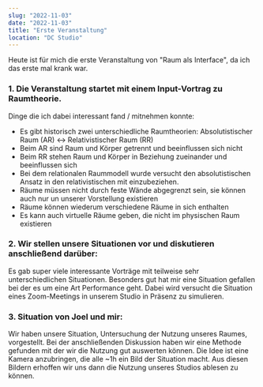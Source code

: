 ```yaml
---
slug: "2022-11-03"
date: "2022-11-03"
title: "Erste Veranstaltung"
location: "DC Studio"
---
```


Heute ist für mich die erste Veranstaltung von "Raum als Interface", da ich das erste mal krank war.

### 1. Die Veranstaltung startet mit einem Input-Vortrag zu Raumtheorie.
Dinge die ich dabei interessant fand / mitnehmen konnte:
- Es gibt historisch zwei unterschiedliche Raumtheorien: Absolutistischer Raum (AR) <-> Relativistischer Raum (RR)
- Beim AR sind Raum und Körper getrennt und beeinflussen sich nicht
- Beim RR stehen Raum und Körper in Beziehung zueinander und beeinflussen sich
- Bei dem relationalen Raummodell wurde versucht den absolutistischen Ansatz in den relativistischen mit einzubeziehen.
- Räume müssen nicht durch feste Wände abgegrenzt sein, sie können auch nur un unserer Vorstellung existieren
- Räume können wiederum verschiedene Räume in sich enthalten
- Es kann auch virtuelle Räume geben, die nicht im physischen Raum existieren

### 2. Wir stellen unsere Situationen vor und diskutieren anschließend darüber:
Es gab super viele interessante Vorträge mit teilweise sehr unterschiedlichen Situationen. Besonders gut hat mir eine Situation gefallen bei der es um eine Art Performance geht. Dabei wird versucht die Situation eines Zoom-Meetings in unserem Studio in Präsenz zu simulieren.

### 3. Situation von Joel und mir:
Wir haben unsere Situation, Untersuchung der Nutzung unseres Raumes, vorgestellt. Bei der anschließenden Diskussion haben wir eine Methode gefunden mit der wir die Nutzung gut auswerten können. Die Idee ist eine Kamera anzubringen, die alle ~1h ein Bild der Situation macht. Aus diesen Bildern erhoffen wir uns dann die Nutzung unseres Studios ablesen zu können.